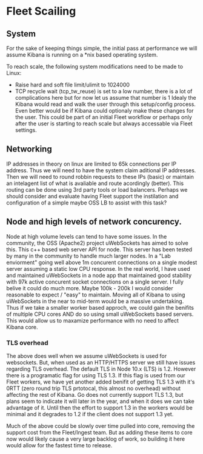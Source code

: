 # Fleet Scailing

## System

For the sake of keeping things simple, the initial pass at performance we will assume Kibana is running on a \*nix based operating system.

To reach scale, the following system modifications need to be made to Linux:

- Raise hard and soft file limit/ulimit to 1024000
- TCP recycle wait (tcp_tw_reuse) is set to a low number, there is a lot of complications here but for now let us assume that number is 1
  Idealy the Kibana would read and walk the user through this setup/config process. Even better would be if Kibana could optionaly make these changes for the user. This could be part of an initial Fleet workflow or perhaps only after the user is starting to reach scale but always accessable via Fleet settings.

## Networking

IP addresses in theory on linux are limited to 65k connections per IP address. Thus we will need to have the system claim aditional IP addresses. Then we will need to round robbin requests to these IPs (basic) or maintain an intelagent list of what is avaliable and route acordingly (better).
This routing can be done using 3rd party tools or load balancers. Perhaps we should consider and evaluate having Fleet support the instilation and configuration of a simple maybe OSS LB to assist with this task?

## Node and high levels of network concurency.

Node at high volume levels can tend to have some issues. In the community, the OSS (Apache2) project uWebSockets has aimed to solve this. This c++ based web server API for node. This server has been tested by many in the community to handle much larger nodes. In a "Lab enviorment" going well above 1m concurent connections on a single modest server assuming a static low CPU response. In the real world, I have used and maintained uWebSockets in a node app that maintained good stability with 97k active concurent socket connections on a single server. I fully belive it could do much more. Maybe 100k - 200k I would consider reasonable to expect / "easy" to maintain.
Moving all of Kibana to using uWebSockets in the near to mid-term would be a massive undertaking. Thus if we take a smaller worker based approch, we could gain the benifits of multiple CPU cores AND do so using small uWebSockets based servers. This would allow us to maxamize performance with no need to affect Kibana core.

### TLS overhead

The above does well when we assume uWebSockets is used for websockets. But, when used as an HTTP/HTTPS server we still have issues regarding TLS overhead. The default TLS in Node 10.x (LTS) is 1.2. However there is a programatic flag for using TLS 1.3. If this flag is used from our Fleet workers, we have yet another added benifit of getting TLS 1.3 with it's 0RTT (zero round trip TLS prtotocal, this almost no overhead) without affecting the rest of Kibana.
Go does not currently support TLS 1.3, but plans seem to indicate it will later in the year, and when it does we can take advantage of it. Until then the effort to support 1.3 in the workers would be minimal and it degrades to 1.2 if the client does not support 1.3 yet.

Much of the above could be slowly over time pulled into core, removing the support cost from the Fleet/Ingest team. But as adding these items to core now would likely cause a very large backlog of work, so building it here would allow for the fastest time to release.

